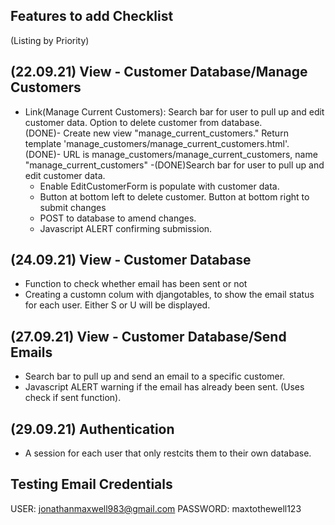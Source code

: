 Features to add Checklist
-------------------
(Listing by Priority)

(22.09.21)
View - Customer Database/Manage Customers
----------------------------------------------
- Link(Manage Current Customers): Search bar for user to pull up and edit customer data. Option to delete customer from database.  
    (DONE)- Create new view "manage_current_customers." Return template
      'manage_customers/manage_current_customers.html'.
    (DONE)- URL is manage_customers/manage_current_customers,
     name "manage_current_customers"
    -(DONE)Search bar for user to pull up and edit customer data.
    - Enable EditCustomerForm is populate with customer data. 
    - Button at bottom left to delete customer. Button at bottom right to submit changes 
    - POST to database to amend changes. 
    - Javascript ALERT confirming submission. 

(24.09.21)
View - Customer Database
----------------------------------------------
- Function to check whether email has been sent or not 
- Creating a customn colum with djangotables, to show the email status for each user. Either S or U will be displayed. 

(27.09.21)
View - Customer Database/Send Emails
----------------------------------------------
- Search bar to pull up and send an email to a specific customer. 
- Javascript ALERT warning if the email has already been sent. (Uses check if sent function).

(29.09.21)
Authentication
----------------------------------------------
- A session for each user that only restcits them to their own database. 




Testing Email Credentials 
-----------------------------
USER: jonathanmaxwell983@gmail.com
PASSWORD: maxtothewell123
